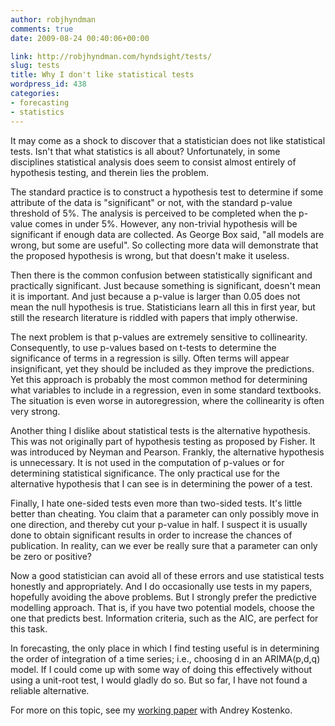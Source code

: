 ```yaml
---
author: robjhyndman
comments: true
date: 2009-08-24 00:40:06+00:00

link: http://robjhyndman.com/hyndsight/tests/
slug: tests
title: Why I don't like statistical tests
wordpress_id: 438
categories:
- forecasting
- statistics
---
```


It may come as a shock to discover that a statistician does not like statistical tests. Isn't that what statistics is all about? Unfortunately, in some disciplines statistical analysis does seem to consist almost entirely of hypothesis testing, and therein lies the problem.

The standard practice is to construct a hypothesis test to determine if some attribute of the data is "significant" or not, with the standard p-value threshold of 5%. The analysis is perceived to be completed when the p-value comes in under 5%. However, any non-trivial hypothesis will be significant if enough data are collected. As George Box said, "all models are wrong, but some are useful". So collecting more data will demonstrate that the proposed hypothesis is wrong, but that doesn't make it useless.

Then there is the common confusion between statistically significant and practically significant. Just because something is significant, doesn't mean it is important. And just because a p-value is larger than 0.05 does not mean the null hypothesis is true. Statisticians learn all this in first year, but still the research literature is riddled with papers that imply otherwise.

The next problem is that p-values are extremely sensitive to collinearity. Consequently, to use p-values based on t-tests to determine the significance of terms in a regression is silly. Often terms will appear insignificant, yet they should be included as they improve the predictions. Yet this approach is probably the most common method for determining what variables to include in a regression, even in some standard textbooks. The situation is even worse in autoregression, where the collinearity is often very strong.

Another thing I dislike about statistical tests is the alternative hypothesis. This was not originally part of hypothesis testing as proposed by Fisher. It was introduced by Neyman and Pearson. Frankly, the alternative hypothesis is unnecessary. It is not used in the computation of p-values or for determining statistical significance. The only practical use for the alternative hypothesis that I can see is in determining the power of a test.

Finally, I hate one-sided tests even more than two-sided tests. It's little better than cheating. You claim that a parameter can only possibly move in one direction, and thereby cut your p-value in half. I suspect it is usually done to obtain significant results in order to increase the chances of publication. In reality, can we ever be really sure that a parameter can only be zero or positive?

Now a good statistician can avoid all of these errors and use statistical tests honestly and appropriately. And I do occasionally use tests in my papers, hopefully avoiding the above problems. But I strongly prefer the predictive modelling approach. That is, if you have two potential models, choose the one that predicts best. Information criteria, such as the AIC, are perfect for this task.

In forecasting, the only  place in which I find testing useful is in determining the order of integration of a time series; i.e., choosing d in an ARIMA(p,d,q) model. If I could come up with some way of doing this effectively without using a unit-root test, I would gladly do so. But so far, I have not found a reliable alternative.

For more on this topic, see my [working paper](http://robjhyndman.com/working-papers/forecasting-without-significance-tests) with Andrey Kostenko.
